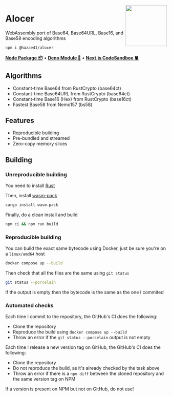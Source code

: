<div>
  <img align="right" width="128" src="https://user-images.githubusercontent.com/4405263/264696872-ee6d5222-80f9-4dcb-8cb4-5e81166e25e7.png"/>
  <p></p>
</div>

# Alocer

WebAssembly port of Base64, Base64URL, Base16, and Base58 encoding algorithms

```bash
npm i @hazae41/alocer
```

[**Node Package 📦**](https://www.npmjs.com/package/@hazae41/alocer) • [**Deno Module 🦖**](https://deno.land/x/alocer) • [**Next.js CodeSandbox 🪣**](https://codesandbox.io/p/github/hazae41/alocer-example-next)

## Algorithms
- Constant-time Base64 from RustCrypto (base64ct)
- Constant-time Base64URL from RustCrypto (base64ct)
- Constant-time Base16 (Hex) from RustCrypto (base16ct)
- Fastest Base58 from Nemo157 (bs58)

## Features
- Reproducible building
- Pre-bundled and streamed
- Zero-copy memory slices

## Building

### Unreproducible building

You need to install [Rust](https://www.rust-lang.org/tools/install)

Then, install [wasm-pack](https://github.com/rustwasm/wasm-pack)

```bash
cargo install wasm-pack
```

Finally, do a clean install and build

```bash
npm ci && npm run build
```

### Reproducible building

You can build the exact same bytecode using Docker, just be sure you're on a `linux/amd64` host

```bash
docker compose up --build
```

Then check that all the files are the same using `git status`

```bash
git status --porcelain
```

If the output is empty then the bytecode is the same as the one I commited

### Automated checks

Each time I commit to the repository, the GitHub's CI does the following:
- Clone the repository
- Reproduce the build using `docker compose up --build`
- Throw an error if the `git status --porcelain` output is not empty

Each time I release a new version tag on GitHub, the GitHub's CI does the following:
- Clone the repository
- Do not reproduce the build, as it's already checked by the task above
- Throw an error if there is a `npm diff` between the cloned repository and the same version tag on NPM

If a version is present on NPM but not on GitHub, do not use!
